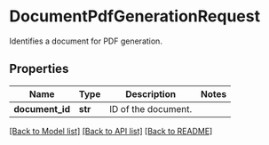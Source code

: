 # DocumentPdfGenerationRequest

Identifies a document for PDF generation.
## Properties
Name | Type | Description | Notes
------------ | ------------- | ------------- | -------------
**document_id** | **str** | ID of the document. | 

[[Back to Model list]](../README.md#documentation-for-models) [[Back to API list]](../README.md#documentation-for-api-endpoints) [[Back to README]](../README.md)


